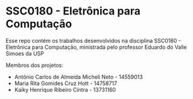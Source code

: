 # SSC0180 - Eletrônica para Computação

Esse repo contém os trabalhos desenvolvidos na disciplina SSC0180 - Eletrônica para Computação, ministrada pelo professor Eduardo do Valle Simoes da USP

Membros dos projetos:

- Antônio Carlos de Almeida Micheli Neto - 14559013
- Maria Rita Gomides Cruz Hott - 14758717
- Kaiky Henrique Ribeiro Cintra - 13731160
